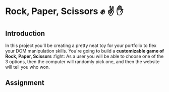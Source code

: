 # Rock, Paper, Scissors :fist: :v: :hand:

## Introduction

In this project you'll be creating a pretty neat toy for your portfolio to flex your DOM manipulation skills. You're going to build a **customizable game of Rock, Paper, Scissors** :fight: As a user you will be able to choose one of the 3 options, then the computer will randomly pick one, and then the website will tell you who won.


## Assignment

